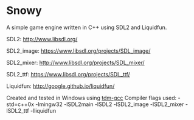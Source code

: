 # Snowy
A simple game engine written in C++ using SDL2 and Liquidfun.

SDL2: http://www.libsdl.org/

SDL2_image: https://www.libsdl.org/projects/SDL_image/

SDL2_mixer: http://www.libsdl.org/projects/SDL_mixer/

SDL2_ttf: https://www.libsdl.org/projects/SDL_ttf/

Liquidfun: http://google.github.io/liquidfun/

Created and tested in Windows using [tdm-gcc](http://tdm-gcc.tdragon.net/) 
Compiler flags used:
-std=c++0x -lmingw32 -lSDL2main -lSDL2 -lSDL2_image -lSDL2_mixer -lSDL2_ttf -lliquidfun
